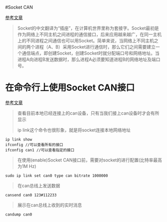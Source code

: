 #Socket CAN

[参考文章](https://www.cnblogs.com/longbiao831/p/4556255.html)

> Socket的中文翻译为“插座”，在计算机世界里称为套接字。Socket最初是作为网络上不同主机之间进程的通信接口，后来应用越来越广，在同一主机上的不同进程之间通信也可以用Socket。简单来说，当网络上不同主机之间的两个进程（A、B）采用Socket进行通信时，那么它们之间需要建立一个通信端点，即创建Socket，创建Socket时就分配端口号和网络地址。当进程A向进程B发送数据时，那么进程A必须要知道进程B的网络地址及端口号。





# 在命令行上使用Socket CAN接口

[参考文章](https://blog.mbedded.ninja/programming/operating-systems/linux/how-to-use-socketcan-with-the-command-line-in-linux/)

> 查看目前本地已经连接上的can设备，只有当我们接上can设备时才会有所显示
>
> ip link这个命令也很形象，就是将socket连接本地网络地址

```
ip link show
ifconfig //可以查看所有的接口
ifconfig can1 //可以查看指定的接口
```

> 在使用(enable)Socket CAN接口前，需要对socket的进行配置(比特率最高为1M Hz)

```
sudo ip link set can0 type can bitrate 1000000
```

> 在can总线上发送数据

```
cansend can0 123#112233
```

> 展示在can总线上收到的实时消息

```
candump can0
```


